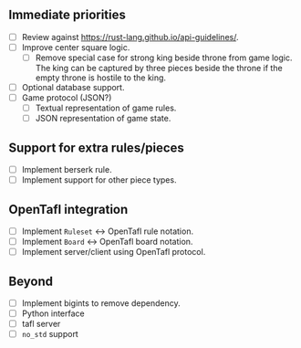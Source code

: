 ## Immediate priorities

- [ ] Review against https://rust-lang.github.io/api-guidelines/.
- [ ] Improve center square logic.
  - [ ] Remove special case for strong king beside throne from game logic. The king can be captured by three pieces
    beside the throne if the empty throne is hostile to the king.
- [ ] Optional database support.
- [ ] Game protocol (JSON?)
  - [ ] Textual representation of game rules.
  - [ ] JSON representation of game state.

## Support for extra rules/pieces

- [ ] Implement berserk rule.
- [ ] Implement support for other piece types.

## OpenTafl integration

- [ ] Implement `Ruleset` <-> OpenTafl rule notation.
- [ ] Implement `Board` <-> OpenTafl board notation.
- [ ] Implement server/client using OpenTafl protocol.

## Beyond

- [ ] Implement bigints to remove dependency.
- [ ] Python interface
- [ ] tafl server
- [ ] `no_std` support
